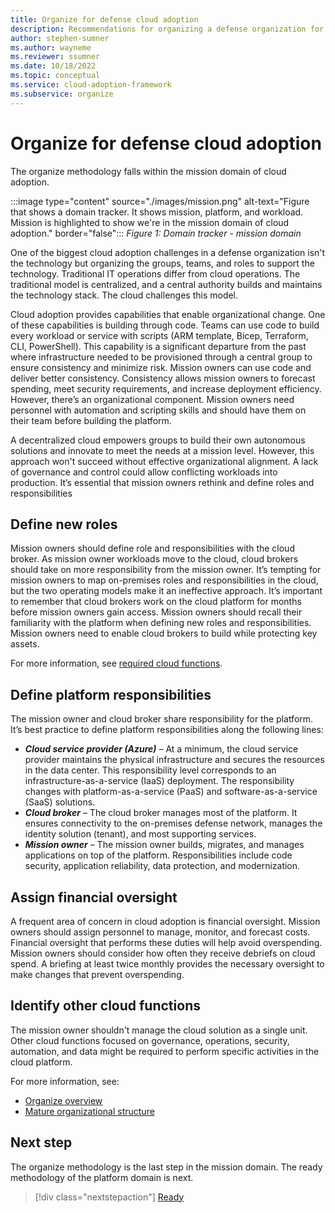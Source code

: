 ```yaml
---
title: Organize for defense cloud adoption
description: Recommendations for organizing a defense organization for cloud adoption
author: stephen-sumner
ms.author: wayneme
ms.reviewer: ssumner
ms.date: 10/18/2022
ms.topic: conceptual
ms.service: cloud-adoption-framework
ms.subservice: organize
---
```

# Organize for defense cloud adoption

The organize methodology falls within the mission domain of cloud adoption.

:::image type="content" source="./images/mission.png" alt-text="Figure that shows a domain tracker. It shows mission, platform, and workload. Mission is highlighted to show we're in the mission domain of cloud adoption." border="false":::
*Figure 1: Domain tracker - mission domain*

One of the biggest cloud adoption challenges in a defense organization isn't the technology but organizing the groups, teams, and roles to support the technology. Traditional IT operations differ from cloud operations. The traditional model is centralized, and a central authority builds and maintains the technology stack. The cloud challenges this model.

Cloud adoption provides capabilities that enable organizational change. One of these capabilities is building through code. Teams can use code to build every workload or service with scripts (ARM template, Bicep, Terraform, CLI, PowerShell). This capability is a significant departure from the past where infrastructure needed to be provisioned through a central group to ensure consistency and minimize risk. Mission owners can use code and deliver better consistency. Consistency allows mission owners to forecast spending, meet security requirements, and increase deployment efficiency. However, there’s an organizational component. Mission owners need personnel with automation and scripting skills and should have them on their team before building the platform.

A decentralized cloud empowers groups to build their own autonomous solutions and innovate to meet the needs at a mission level. However, this approach won't succeed without effective organizational alignment. A lack of governance and control could allow conflicting workloads into production. It’s essential that mission owners rethink and define roles and responsibilities

## Define new roles

Mission owners should define role and responsibilities with the cloud broker. As mission owner workloads move to the cloud, cloud brokers should take on more responsibility from the mission owner. It’s tempting for mission owners to map on-premises roles and responsibilities in the cloud, but the two operating models make it an ineffective approach. It’s important to remember that cloud brokers work on the cloud platform for months before mission owners gain access. Mission owners should recall their familiarity with the platform when defining new roles and responsibilities. Mission owners need to enable cloud brokers to build while protecting key assets.

For more information, see [required cloud functions](/azure/cloud-adoption-framework/organize/#understand-required-cloud-functions).

## Define platform responsibilities

The mission owner and cloud broker share responsibility for the platform. It’s best practice to define platform responsibilities along the following lines:

- ***Cloud service provider (Azure)*** – At a minimum, the cloud service provider maintains the physical infrastructure and secures the resources in the data center. This responsibility level corresponds to an infrastructure-as-a-service (IaaS) deployment. The responsibility changes with platform-as-a-service (PaaS) and software-as-a-service (SaaS) solutions.
- ***Cloud broker*** – The cloud broker manages most of the platform. It ensures connectivity to the on-premises defense network, manages the identity solution (tenant), and most supporting services.
- ***Mission owner*** – The mission owner builds, migrates, and manages applications on top of the platform. Responsibilities include code security, application reliability, data protection, and modernization.

## Assign financial oversight

A frequent area of concern in cloud adoption is financial oversight. Mission owners should assign personnel to manage, monitor, and forecast costs. Financial oversight that performs these duties will help avoid overspending. Mission owners should consider how often they receive debriefs on cloud spend. A briefing at least twice monthly provides the necessary oversight to make changes that prevent overspending.

## Identify other cloud functions

The mission owner shouldn't manage the cloud solution as a single unit. Other cloud functions focused on governance, operations, security, automation, and data might be required to perform specific activities in the cloud platform.

For more information, see:

- [Organize overview](/azure/cloud-adoption-framework/organize/)
- [Mature organizational structure](/azure/cloud-adoption-framework/organize/organization-structures)

## Next step

The organize methodology is the last step in the mission domain. The ready methodology of the platform domain is next.

> [!div class="nextstepaction"]
> [Ready](ready.md)
